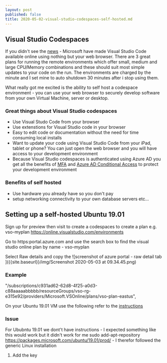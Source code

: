 ```yaml
---
layout: post
published: false
title: 2020-05-02-visual-studio-codespaces-self-hosted.md
---
```

## Visual Studio Codespaces

If you didn't see the [news](https://devblogs.microsoft.com/visualstudio/introducing-visual-studio-codespaces/) - Microsoft have made Visual Studio Code available online using nothing but your web browser. There are 3 great plans for running the remote environments which offer small, medium and large CPU/Memory combinations and these should suit most simple updates to your code on the run. The environments are charged by the minute and I set mine to auto shutdown 30 minutes after i stop using them.

What really got me excited is the ability to self host a codespace environment - you can use your web browser to securely develop software from your own Virtual Machine, server or desktop.

### Great things about Visual Studio codespaces
- Use Visual Studo Code from your browser
- Use extenstions for Visual Studio code in your browser
- Easy to edit code or documentation without the need for time consuming local installs
- Want to update your code using Visual Studio Code from your iPad, tablet or phone? You can just open the web browser and you will have access to your development environment
- Because Visual Studio codespaces is authenticated using Azure AD you get all the benefits of [MFA](https://docs.microsoft.com/en-us/azure/active-directory/authentication/concept-mfa-howitworks) and [Azure AD Conditional Access](https://docs.microsoft.com/en-us/azure/active-directory/conditional-access/overview) to protect your development environment 

### Benefits of self hosted
- Use hardware you already have so you don't pay
- setup networking connectivity to your own database servers etc...

## Setting up a self-hosted Ubuntu 19.01

Sign up for preview then visit to create a codespaces to create a plan e.g. vso-myplan
https://online.visualstudio.com/environments

Go to https:portal.azure.com and use the search box to find the visual studio online plan by name - vso-myplan 

Select Raw details and copy the 
![screenshot of azure portal - raw detail tab ]({{site.baseurl}}/img/Screenshot 2020-05-03 at 09.34.45.png)

### Example
"/subscriptions/c931ad62-62d8-4f25-a0d3-c88aaaaabbbbb/resourceGroups/vso-rg-e315e92/providers/Microsoft.VSOnline/plans/vso-plan-eastus",

On your Ubuntu 19.01 VM use the following refer to the [instructions](https://docs.microsoft.com/en-us/visualstudio/online/reference/vsonline-cli#installation)

### Issue
For Ububntu 19.01 we dont't have instructions - I expected something like this would work but it didn't work for me sudo add-apt-repository https://packages.microsoft.com/ubuntu/19.01/prod/ - I therefor followed the generic Linux installation



1. Add the key